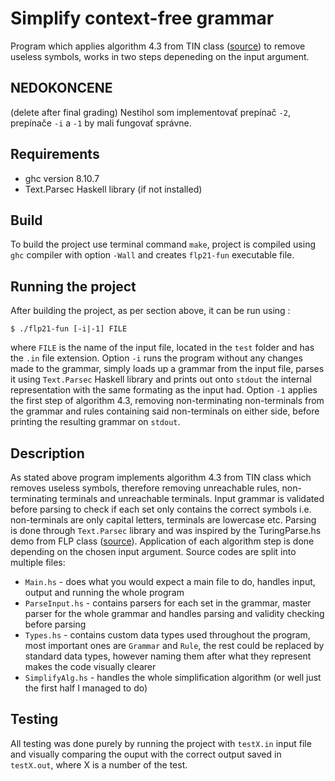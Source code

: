 # Simplify context-free grammar

Program which applies algorithm 4.3 from TIN class ([source](http://www.fit.vutbr.cz/study/courses/TIN/public/Texty/TIN-studijni-text.pdf "Source")) to remove useless symbols, works in two steps depeneding on the input argument.

## NEDOKONCENE
(delete after final grading)
Nestihol som implementovať prepínač `-2`, prepínače `-i` a `-1` by mali fungovať správne.

## Requirements
* ghc version 8.10.7
* Text.Parsec Haskell library (if not installed)

## Build
To build the project use terminal command `make`, project is compiled using `ghc` compiler with option `-Wall` and creates `flp21-fun` executable file.

## Running the project
After building the project, as per section above, it can be run using :

```shell
$ ./flp21-fun [-i|-1] FILE
```
where 
`FILE` is the name of the input file, located in the `test` folder and has the `.in` file extension. Option `-i` runs the program without any changes made to the grammar, simply loads up a grammar from the input file, parses it using `Text.Parsec` Haskell library and prints out onto `stdout` the internal representation with the same formating as the input had. Option `-1` applies the first step of algorithm 4.3, removing non-terminating non-terminals from the grammar and rules containing said non-terminals on either side, before printing the resulting grammar on `stdout`. 

## Description

As stated above program implements algorithm 4.3 from TIN class which removes useless symbols, therefore removing unreachable rules, non-terminating terminals and unreachable terminals. Input grammar is validated before parsing to check if each set only contains the correct symbols i.e. non-terminals are only capital letters, terminals are lowercase etc. Parsing is done through `Text.Parsec` library and was inspired by the TuringParse.hs demo from FLP class ([source](https://wis.fit.vutbr.cz/FIT/st/cfs.php.cs?file=%2Fcourse%2FFLP-IT%2Fpclabs%2FTuring-machine%2FTuringParse.hs&cid=14578 "Source")). Application of each algorithm step is done depending on the chosen input argument. Source codes are split into multiple files:
* `Main.hs` - does what you would expect a main file to do, handles input, output and running the whole program
* `ParseInput.hs` - contains parsers for each set in the grammar, master parser for the whole grammar and handles parsing and validity checking before parsing
* `Types.hs` - contains custom data types used throughout the program, most important ones are `Grammar` and `Rule`, the rest could be replaced by standard data types, however naming them after what they represent makes the code visually clearer
* `SimplifyAlg.hs` - handles the whole simplification algorithm (or well just the first half I managed to do)

## Testing

All testing was done purely by running the project with `testX.in` input file and visually comparing the ouput with the correct output saved in `testX.out`, where X is a number of the test.
